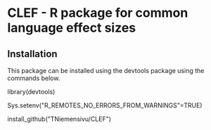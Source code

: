 # CLEF - R package for common language effect sizes

## Installation

This package can be installed using the devtools package using the commands below.

library(devtools)

Sys.setenv("R_REMOTES_NO_ERRORS_FROM_WARNINGS"=TRUE)

install_github("TNiemensivu/CLEF")
